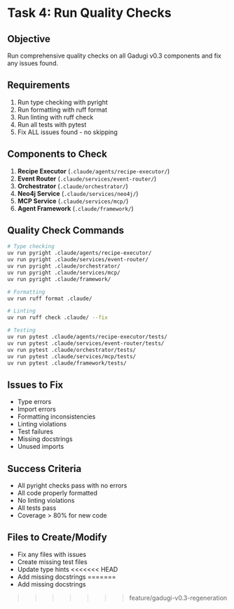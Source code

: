 # Task 4: Run Quality Checks

## Objective
Run comprehensive quality checks on all Gadugi v0.3 components and fix any issues found.

## Requirements
1. Run type checking with pyright
2. Run formatting with ruff format
3. Run linting with ruff check
4. Run all tests with pytest
5. Fix ALL issues found - no skipping

## Components to Check
1. **Recipe Executor** (`.claude/agents/recipe-executor/`)
2. **Event Router** (`.claude/services/event-router/`)
3. **Orchestrator** (`.claude/orchestrator/`)
4. **Neo4j Service** (`.claude/services/neo4j/`)
5. **MCP Service** (`.claude/services/mcp/`)
6. **Agent Framework** (`.claude/framework/`)

## Quality Check Commands
```bash
# Type checking
uv run pyright .claude/agents/recipe-executor/
uv run pyright .claude/services/event-router/
uv run pyright .claude/orchestrator/
uv run pyright .claude/services/mcp/
uv run pyright .claude/framework/

# Formatting
uv run ruff format .claude/

# Linting
uv run ruff check .claude/ --fix

# Testing
uv run pytest .claude/agents/recipe-executor/tests/
uv run pytest .claude/services/event-router/tests/
uv run pytest .claude/orchestrator/tests/
uv run pytest .claude/services/mcp/tests/
uv run pytest .claude/framework/tests/
```

## Issues to Fix
- Type errors
- Import errors
- Formatting inconsistencies
- Linting violations
- Test failures
- Missing docstrings
- Unused imports

## Success Criteria
- All pyright checks pass with no errors
- All code properly formatted
- No linting violations
- All tests pass
- Coverage > 80% for new code

## Files to Create/Modify
- Fix any files with issues
- Create missing test files
- Update type hints
<<<<<<< HEAD
- Add missing docstrings
=======
- Add missing docstrings
>>>>>>> feature/gadugi-v0.3-regeneration

